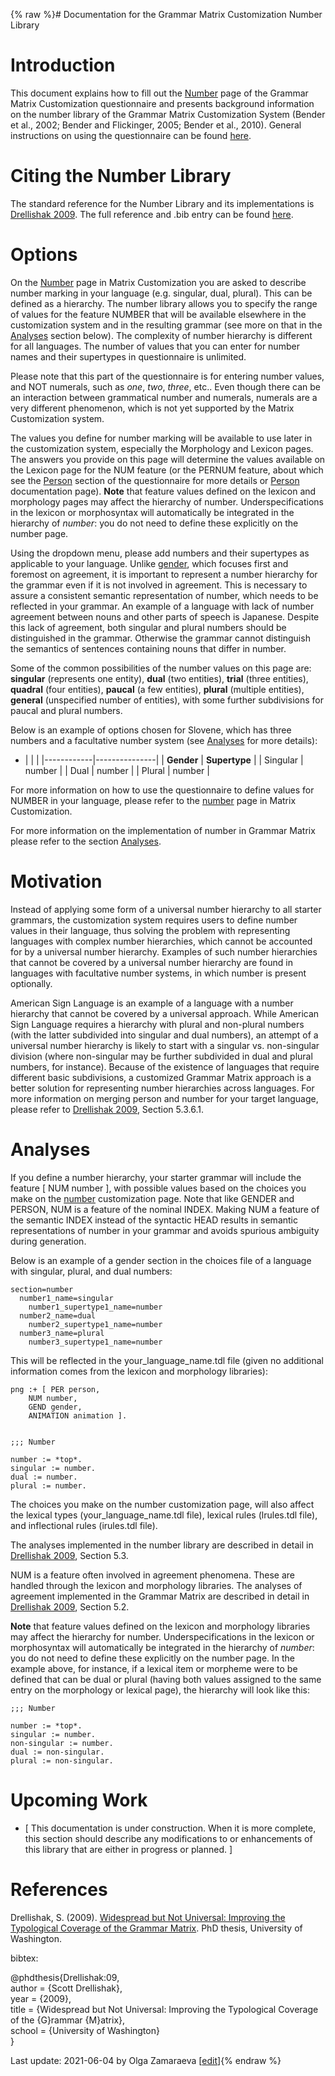 {% raw %}# Documentation for the Grammar Matrix Customization Number Library

# Introduction

This document explains how to fill out the
[Number](http://www.delph-in.net/matrix/customize/matrix.cgi?subpage=number)
page of the Grammar Matrix Customization questionnaire and presents
background information on the number library of the Grammar Matrix
Customization System (Bender et al., 2002; Bender and Flickinger, 2005;
Bender et al., 2010). General instructions on using the questionnaire
can be found
[here](https://delph-in.github.io/docs/matrix/MatrixDocTop#general-instructions-on-how-to-use-the-questionnaire).

# Citing the Number Library

The standard reference for the Number Library and its implementations is
[Drellishak
2009](http://depts.washington.edu/uwcl/matrix/sfd/Drellishak%20-%20Widespread%20but%20Not%20Universal.pdf).
The full reference and .bib entry can be found
[here](https://delph-in.github.io/docs/matrix/MatrixDoc_Number#references).

# Options

On the
[Number](http://matrix.ling.washington.edu/customize/matrix.cgi?subpage=number)
page in Matrix Customization you are asked to describe number marking in
your language (e.g. singular, dual, plural). This can be defined as a
hierarchy. The number library allows you to specify the range of values
for the feature NUMBER that will be available elsewhere in the
customization system and in the resulting grammar (see more on that in
the [Analyses](https://delph-in.github.io/docs/matrix/MatrixDoc_Number#analyses) section below). The
complexity of number hierarchy is different for all languages. The
number of values that you can enter for number names and their
supertypes in questionnaire is unlimited.

Please note that this part of the questionnaire is for entering number
values, and NOT numerals, such as *one*, *two*, *three*, etc.. Even
though there can be an interaction between grammatical number and
numerals, numerals are a very different phenomenon, which is not yet
supported by the Matrix Customization system.

The values you define for number marking will be available to use later
in the customization system, especially the Morphology and Lexicon
pages. The answers you provide on this page will determine the values
available on the Lexicon page for the NUM feature (or the PERNUM
feature, about which see the
[Person](http://www.delph-in.net/matrix/customize/matrix.cgi?subpage=person)
section of the questionnaire for more details or
[Person](https://delph-in.github.io/docs/matrix/MatrixDoc_Person) documentation page). **Note** that feature
values defined on the lexicon and morphology pages may affect the
hierarchy of number. Underspecifications in the lexicon or morphosyntax
will automatically be integrated in the hierarchy of *number*: you do
not need to define these explicitly on the number page.

Using the dropdown menu, please add numbers and their supertypes as
applicable to your language. Unlike [gender](https://delph-in.github.io/docs/matrix/MatrixDoc_Gender), which
focuses first and foremost on agreement, it is important to represent a
number hierarchy for the grammar even if it is not involved in
agreement. This is necessary to assure a consistent semantic
representation of number, which needs to be reflected in your grammar.
An example of a language with lack of number agreement between nouns and
other parts of speech is Japanese. Despite this lack of agreement, both
singular and plural numbers should be distinguished in the grammar.
Otherwise the grammar cannot distinguish the semantics of sentences
containing nouns that differ in number.

Some of the common possibilities of the number values on this page are:
**singular** (represents one entity), **dual** (two entities), **trial**
(three entities), **quadral** (four entities), **paucal** (a few
entities), **plural** (multiple entities), **general** (unspecified
number of entities), with some further subdivisions for paucal and
plural numbers.

Below is an example of options chosen for Slovene, which has three
numbers and a facultative number system (see
[Analyses](https://delph-in.github.io/docs/matrix/MatrixDoc_Number#analyses) for more details):

- |            |               |
|------------|---------------|
| **Gender** | **Supertype** |
| Singular   | number        |
| Dual       | number        |
| Plural     | number        |

For more information on how to use the questionnaire to define values
for NUMBER in your language, please refer to the
[number](http://www.delph-in.net/matrix/customize/matrix.cgi?subpage=number)
page in Matrix Customization.

For more information on the implementation of number in Grammar Matrix
please refer to the section [Analyses](https://delph-in.github.io/docs/matrix/MatrixDoc_Number#analyses).

# Motivation

Instead of applying some form of a universal number hierarchy to all
starter grammars, the customization system requires users to define
number values in their language, thus solving the problem with
representing languages with complex number hierarchies, which cannot be
accounted for by a universal number hierarchy. Examples of such number
hierarchies that cannot be covered by a universal number hierarchy are
found in languages with facultative number systems, in which number is
present optionally.

American Sign Language is an example of a language with a number
hierarchy that cannot be covered by a universal approach. While American
Sign Language requires a hierarchy with plural and non-plural numbers
(with the latter subdivided into singular and dual numbers), an attempt
of a universal number hierarchy is likely to start with a singular vs.
non-singular division (where non-singular may be further subdivided in
dual and plural numbers, for instance). Because of the existence of
languages that require different basic subdivisions, a customized
Grammar Matrix approach is a better solution for representing number
hierarchies across languages. For more information on merging person and
number for your target language, please refer to [Drellishak
2009](http://depts.washington.edu/uwcl/matrix/sfd/Drellishak%20-%20Widespread%20but%20Not%20Universal.pdf),
Section 5.3.6.1.

# Analyses

If you define a number hierarchy, your starter grammar will include the
feature \[ NUM number \], with possible values based on the choices you
make on the
[number](http://www.delph-in.net/matrix/customize/matrix.cgi?subpage=number)
customization page. Note that like GENDER and PERSON, NUM is a feature
of the nominal INDEX. Making NUM a feature of the semantic INDEX instead
of the syntactic HEAD results in semantic representations of number in
your grammar and avoids spurious ambiguity during generation.

Below is an example of a gender section in the choices file of a
language with singular, plural, and dual numbers:

    section=number
      number1_name=singular
        number1_supertype1_name=number
      number2_name=dual
        number2_supertype1_name=number
      number3_name=plural
        number3_supertype1_name=number

This will be reflected in the your\_language\_name.tdl file (given no
additional information comes from the lexicon and morphology libraries):

    png :+ [ PER person,
        NUM number,
        GEND gender,
        ANIMATION animation ].
    
    
    ;;; Number
    
    number := *top*.
    singular := number.
    dual := number.
    plural := number.

The choices you make on the number customization page, will also affect
the lexical types (your\_language\_name.tdl file), lexical rules
(lrules.tdl file), and inflectional rules (irules.tdl file).

The analyses implemented in the number library are described in detail
in [Drellishak
2009](http://depts.washington.edu/uwcl/matrix/sfd/Drellishak%20-%20Widespread%20but%20Not%20Universal.pdf),
Section 5.3.

NUM is a feature often involved in agreement phenomena. These are
handled through the lexicon and morphology libraries. The analyses of
agreement implemented in the Grammar Matrix are described in detail in
[Drellishak
2009](http://depts.washington.edu/uwcl/matrix/sfd/Drellishak%20-%20Widespread%20but%20Not%20Universal.pdf),
Section 5.2.

**Note** that feature values defined on the lexicon and morphology
libraries may affect the hierarchy for number. Underspecifications in
the lexicon or morphosyntax will automatically be integrated in the
hierarchy of *number*: you do not need to define these explicitly on the
number page. In the example above, for instance, if a lexical item or
morpheme were to be defined that can be dual or plural (having both
values assigned to the same entry on the morphology or lexical page),
the hierarchy will look like this:

    ;;; Number
    
    number := *top*.
    singular := number.
    non-singular := number.
    dual := non-singular.
    plural := non-singular.

# Upcoming Work

- <span class="small">\[ This documentation is under construction.
When it is more complete, this section should describe any
modifications to or enhancements of this library that are either in
progress or planned. \]</span>

# References

Drellishak, S. (2009). [Widespread but Not Universal: Improving the
Typological Coverage of the Grammar
Matrix](http://depts.washington.edu/uwcl/matrix/sfd/Drellishak%20-%20Widespread%20but%20Not%20Universal.pdf).
PhD thesis, University of Washington.

bibtex:

@phdthesis{Drellishak:09,\
author = {Scott Drellishak},\
year = {2009},\
title = {Widespread but Not Universal: Improving the Typological
Coverage of the {G}rammar {M}atrix},\
school = {University of Washington}\
}

Last update: 2021-06-04 by Olga Zamaraeva [[edit](https://github.com/delph-in/docs/wiki/MatrixDoc_Number/_edit)]{% endraw %}